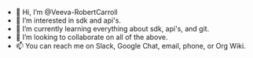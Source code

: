 - 👋 Hi, I’m @Veeva-RobertCarroll
- 👀 I’m interested in sdk and api's.
- 🌱 I’m currently learning everything about sdk, api's, and git.
- 💞️ I’m looking to collaborate on all of the above.
- 📫 You can reach me on Slack, Google Chat, email, phone, or Org Wiki. 

<!---
Veeva-RobertCarroll/Veeva-RobertCarroll is a ✨ special ✨ repository because its `README.md` (this file) appears on your GitHub profile.
You can click the Preview link to take a look at your changes.
--->
